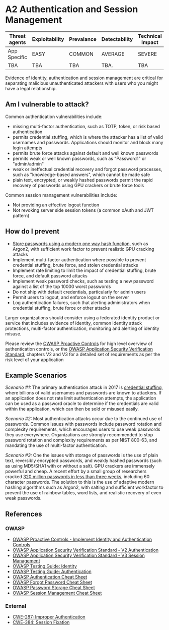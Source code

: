 # A2 Authentication and Session Management

| Threat agents | Exploitability | Prevalance | Detectability | Technical Impact | Business Impacts |
| --- | --- | --- | --- | --- | --- |
| App Specific |  EASY | COMMON | AVERAGE | SEVERE | App Specific | 
| TBA | TBA | TBA | TBA. | TBA |

Evidence of identity, authentication and session management are critical for separating malicious unauthenticated attackers with users who you might have a legal relationship. 

## Am I vulnerable to attack?

Common authentication vulnerabilities include:

* missing multi-factor authentication, such as TOTP, token, or risk based authentication
* permits credential stuffing, which is where the attacker has a list of valid usernames and passwords. Applications should monitor and block many login attempts
* permits brute force attacks against default and well known passwords
* permits weak or well known passwords, such as "Password1" or "admin/admin"
* weak or ineffectual credential recovery and forgot password processes, such as "knowledge-based answers", which cannot be made safe
* plain text, encrypted, or weakly hashed passwords permit the rapid recovery of passwords using GPU crackers or brute force tools

Common session management vulnerabilities include:

* Not providing an effective logout function
* Not revoking server side session tokens (a common oAuth and JWT pattern)

## How do I prevent

* [Store passwords using a modern one way hash function](https://www.owasp.org/index.php/Password_Storage_Cheat_Sheet#Leverage_an_adaptive_one-way_function), such as Argon2, with sufficient work factor to prevent realistic GPU cracking attacks
* Implement multi-factor authentication where possible to prevent credential stuffing, brute force, and stolen credential attacks
* Implement rate limiting to limit the impact of credential stuffing, brute force, and default password attacks
* Implement weak password checks, such as testing a new password against a list of the top 10000 worst passwords
* Do not ship with default credentials, particularly for admin users
* Permit users to logout, and enforce logout on the server
* Log authentication failures, such that alerting administrators when credential stuffing, brute force or other attacks

Larger organizations should consider using a federated identity product or service that includes evidence of identity, common identity attack protections, multi-factor authentication, monitoring and alerting of identity misuse.

Please review the [OWASP Proactive Controls](https://www.owasp.org/index.php/OWASP_Proactive_Controls#5:_Implement_Identity_and_Authentication_Controls) for high level overview of authentication controls, or the [OWASP Application Security Verification Standard](https://www.owasp.org/index.php/Category:OWASP_Application_Security_Verification_Standard_Project#tab=Home), chapters V2 and V3 for a detailed set of requirements as per the risk level of your application

## Example Scenarios

*Scenario #1:* The primary authentication attack in 2017 is [credential stuffing](https://www.owasp.org/index.php/Credential_stuffing), where billions of valid usernames and passwords are known to attackers. If an application does not rate limit authentication attempts, the application can be used as a password oracle to determine if the credentials are valid within the application, which can then be sold or misused easily.

*Scenario #2:* Most authentication attacks occur due to the continued use of passwords. Common issues with passwords include password rotation and complexity requirements, which encourages users to use weak passwords they use everywhere. Organizations are strongly recommended to stop password rotation and complexity requirements as per NIST 800-63, and mandating the use of multi-factor authentication.

*Scenario #3:* One the issues with storage of passwords is the use of plain text, reversibly encrypted passwords, and weakly hashed passwords (such as using MD5/SHA1 with or without a salt). GPU crackers are immensely powerful and cheap. A recent effort by a small group of researchers cracked [320 million passwords in less than three weeks](https://cynosureprime.blogspot.com.au/2017/08/320-million-hashes-exposed.html), including 60 character passwords. The solution to this is the use of adaptive modern hashing algorithms such as Argon2, with salting and sufficient workfactor to prevent the use of rainbow tables, word lists, and realistic recovery of even weak passwords. 

## References

### OWASP 
* [OWASP Proactive Controls - Implement Identity and Authentication Controls](https://www.owasp.org/index.php/OWASP_Proactive_Controls#5:_Implement_Identity_and_Authentication_Controls)
* [OWASP Application Security Verification Standard - V2 Authentication](https://www.owasp.org/index.php/Category:OWASP_Application_Security_Verification_Standard_Project#tab=Home)
* [OWASP Application Security Verification Standard - V3 Session Management](https://www.owasp.org/index.php/Category:OWASP_Application_Security_Verification_Standard_Project#tab=Home)
* [OWASP Testing Guide: Identity](https://www.owasp.org/index.php/Testing_Identity_Management)
* [OWASP Testing Guide: Authentication](https://www.owasp.org/index.php/Testing_for_authentication)
* [OWASP Authentication Cheat Sheet](https://www.owasp.org/index.php/Authentication_Cheat_Sheet)
* [OWASP Forgot Password Cheat Sheet](https://www.owasp.org/index.php/Forgot_Password_Cheat_Sheet)
* [OWASP Password Storage Cheat Sheet](https://www.owasp.org/index.php/Password_Storage_Cheat_Sheet)
* [OWASP Session Management Cheat Sheet](https://www.owasp.org/index.php/Session_Management_Cheat_Sheet)

### External
* [CWE-287: Improper Authentication](https://cwe.mitre.org/data/definitions/287.html)
* [CWE-384: Session Fixation](https://cwe.mitre.org/data/definitions/384.html)
